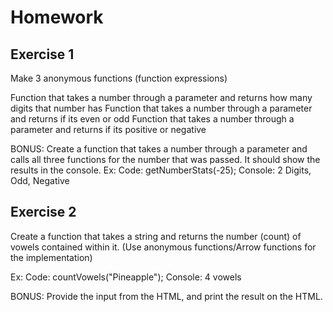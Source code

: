 # Homework

## Exercise 1
  Make 3 anonymous functions (function expressions)

  Function that takes a number through a parameter and returns how many digits that number has
  Function that takes a number through a parameter and returns if its even or odd
  Function that takes a number through a parameter and returns if its positive or negative


  BONUS: Create a function that takes a number through a parameter and calls all three functions for the number that was passed. It should show the results in the console.
  Ex:
  Code: getNumberStats(-25); Console: 2 Digits, Odd, Negative

## Exercise 2
  Create a function that takes a string and returns the number (count) of vowels contained within it. (Use anonymous functions/Arrow functions for the implementation)

  Ex:
  Code: countVowels("Pineapple"); Console: 4 vowels

  BONUS: Provide the input from the HTML, and print the result on the HTML.